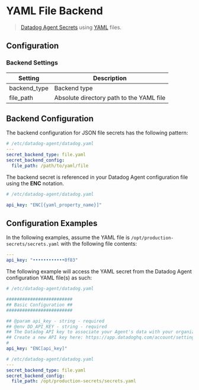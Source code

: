 # YAML File Backend

> [Datadog Agent Secrets](https://docs.datadoghq.com/agent/guide/secrets-management/?tab=linux) using [YAML](https://en.wikipedia.org/wiki/YAML) files.

## Configuration

### Backend Settings

| Setting | Description |
| --- | --- |
| backend_type | Backend type |
| file_path| Absolute directory path to the YAML file |

## Backend Configuration

The backend configuration for JSON file secrets has the following pattern:

```yaml
# /etc/datadog-agent/datadog.yaml
---
secret_backend_type: file.yaml
secret_backend_config:
  file_path: /path/to/yaml/file
```

The backend secret is referenced in your Datadog Agent configuration file using the **ENC** notation.

```yaml
# /etc/datadog-agent/datadog.yaml

api_key: "ENC[{yaml_property_name}]"

```

## Configuration Examples

In the following examples, assume the YAML file is `/opt/production-secrets/secrets.yaml` with the following file contents:

```yaml
---
api_key: "••••••••••••0f83"
```

The following example will access the YAML secret from the Datadog Agent configuration YAML file(s) as such:

```yaml
# /etc/datadog-agent/datadog.yaml

#########################
## Basic Configuration ##
#########################

## @param api_key - string - required
## @env DD_API_KEY - string - required
## The Datadog API key to associate your Agent's data with your organization.
## Create a new API key here: https://app.datadoghq.com/account/settings
#
api_key: "ENC[api_key]" 
```

```yaml
# /etc/datadog-agent/datadog.yaml
---
secret_backend_type: file.yaml
secret_backend_config:
  file_path: /opt/production-secrets/secrets.yaml
```
